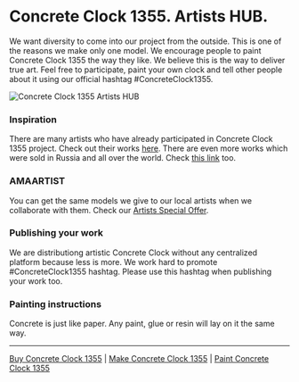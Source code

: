 # Concrete Clock 1355. Artists HUB.

We want diversity to come into our project from the outside. This is one of the reasons we make only one model. We encourage people to paint Concrete Clock 1355 the way they like. We believe this is the way to deliver true art. Feel free to participate, paint your own clock and tell other people about it using our official hashtag #ConcreteClock1355.

<img src="http://i.imgur.com/qbHn0DT.jpg" alt="Concrete Clock 1355 Artists HUB" />

### Inspiration
There are many artists who have already participated in Concrete Clock 1355 project. Check out their works [here](http://www.concreteclock1355.com/buy-concrete-clock-1355). There are even more works which were sold in Russia and all over the world. Check [this link](https://www.dropbox.com/sh/l4l7yhe0or8k4ia/AAATGmkgIrxycZQXimMcWO4ca?dl=0) too.

### AMAARTIST
You can get the same models we give to our local artists when we collaborate with them. Check our [Artists Special Offer](http://www.concreteclock1355.com/paint-concrete-clock-1355).

### Publishing your work
We are distributiong artistic Concrete Clock without any centralized platform because less is more. We work hard to promote #ConcreteClock1355 hashtag. Please use this hashtag when publishing your work too.
 
### Painting instructions
Concrete is just like paper. Any paint, glue or resin will lay on it the same way.

---------------------
[Buy Concrete Clock 1355](http://www.concreteclock1355.com/buy-concrete-clock-1355) | [Make Concrete Clock 1355](http://www.concreteclock1355.com/make-concrete-clock-1355) | [Paint Concrete Clock 1355](http://www.concreteclock1355.com/paint-concrete-clock-1355)
